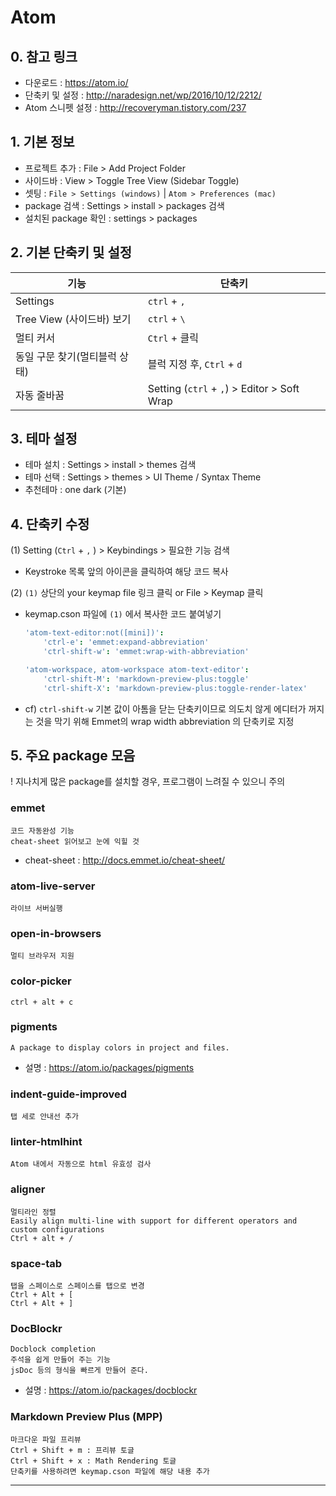 # Atom




## 0. 참고 링크
* 다운로드 : https://atom.io/
* 단축키 및 설정 : http://naradesign.net/wp/2016/10/12/2212/
* Atom 스니펫 설정 : http://recoveryman.tistory.com/237




## 1. 기본 정보
* 프로젝트 추가 : File > Add Project Folder
* 사이드바 : View > Toggle Tree View (Sidebar Toggle)
* 셋팅 : `File > Settings (windows)` | `Atom > Preferences (mac)`
* package 검색 : Settings > install > packages 검색
* 설치된 package 확인 : settings > packages




## 2. 기본 단축키 및 설정

| 기능 | 단축키 |
|---|---|
| Settings | `ctrl` + `,` |
| Tree View (사이드바) 보기 | `ctrl` + `\` |
| 멀티 커서 | `Ctrl` + 클릭 |
| 동일 구문 찾기(멀티블럭 상태) | 블럭 지정 후, `Ctrl` + `d` |
| 자동 줄바꿈 | Setting (`ctrl` + `,`) > Editor > Soft Wrap |




## 3. 테마 설정
* 테마 설치 : Settings > install > themes 검색
* 테마 선택 : Settings > themes > UI Theme / Syntax Theme
* 추천테마 : one dark (기본)




## 4. 단축키 수정

(1) Setting (`Ctrl` + `,` ) > Keybindings > 필요한 기능 검색
* Keystroke 목록 앞의 아이콘을 클릭하여 해당 코드 복사


(2) `(1)` 상단의 your keymap file 링크 클릭 or File > Keymap 클릭
* keymap.cson 파일에 `(1)` 에서 복사한 코드 붙여넣기

	```cson
	'atom-text-editor:not([mini])':
		'ctrl-e': 'emmet:expand-abbreviation'
		'ctrl-shift-w': 'emmet:wrap-with-abbreviation'

	'atom-workspace, atom-workspace atom-text-editor':
		'ctrl-shift-M': 'markdown-preview-plus:toggle'
		'ctrl-shift-X': 'markdown-preview-plus:toggle-render-latex'
	```

* cf) `ctrl-shift-w` 기본 값이 아톰을 닫는 단축키이므로 의도치 않게 에디터가 꺼지는 것을 막기 위해 Emmet의 wrap width abbreviation 의 단축키로 지정




## 5. 주요 package 모음

$!$ 지나치게 많은 package를 설치할 경우, 프로그램이 느려질 수 있으니 주의



### emmet
	코드 자동완성 기능
	cheat-sheet 읽어보고 눈에 익힐 것

* cheat-sheet : http://docs.emmet.io/cheat-sheet/





### atom-live-server
	라이브 서버실행


### open-in-browsers
	멀티 브라우저 지원


### color-picker
	ctrl + alt + c


### pigments
	A package to display colors in project and files.
	
* 설명 : https://atom.io/packages/pigments





### indent-guide-improved
	탭 세로 안내선 추가


### linter-htmlhint
	Atom 내에서 자동으로 html 유효성 검사


### aligner
	멀티라인 정렬
	Easily align multi-line with support for different operators and custom configurations
	Ctrl + alt + /



### space-tab
	탭을 스페이스로 스페이스를 탭으로 변경
	Ctrl + Alt + [
	Ctrl + Alt + ]



### DocBlockr
	Docblock completion
	주석을 쉽게 만들어 주는 기능
	jsDoc 등의 형식을 빠르게 만들어 준다.

* 설명 : https://atom.io/packages/docblockr




### Markdown Preview Plus (MPP)
	마크다운 파일 프리뷰
	Ctrl + Shift + m : 프리뷰 토글
	Ctrl + Shift + x : Math Rendering 토글
	단축키를 사용하려면 keymap.cson 파일에 해당 내용 추가




---
